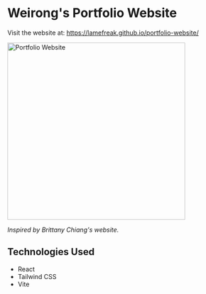 # Weirong's Portfolio Website
Visit the website at: https://lamefreak.github.io/portfolio-website/

<img src="./src/assets/preview.gif" width="400" alt="Portfolio Website" />

<i>Inspired by Brittany Chiang's website.</i>

## Technologies Used
- React
- Tailwind CSS
- Vite
